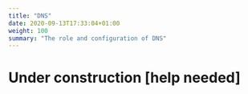 ```yaml
---
title: "DNS"
date: 2020-09-13T17:33:04+01:00
weight: 100
summary: "The role and configuration of DNS"
---
```




# Under construction [help needed]